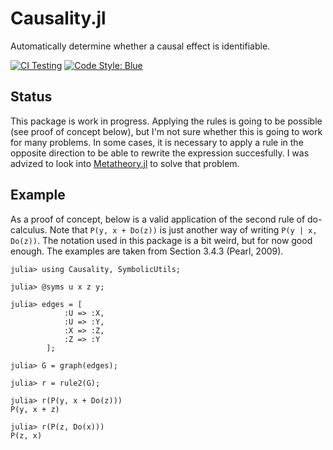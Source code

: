 # Causality.jl

Automatically determine whether a causal effect is identifiable.

[![CI Testing](https://github.com/rikhuijzer/Causality.jl/workflows/CI/badge.svg)](https://github.com/rikhuijzer/Causality.jl/actions?query=workflow%3ACI+branch%3Amain)
[![Code Style: Blue](https://img.shields.io/badge/code%20style-blue-4495d1.svg)](https://github.com/invenia/BlueStyle)

## Status

This package is work in progress.
Applying the rules is going to be possible (see proof of concept below), but I'm not sure whether this is going to work for many problems.
In some cases, it is necessary to apply a rule in the opposite direction to be able to rewrite the expression succesfully.
I was advized to look into [Metatheory.jl](https://github.com/0x0f0f0f/Metatheory.jl) to solve that problem.

## Example

As a proof of concept, below is a valid application of the second rule of do-calculus.
Note that `P(y, x + Do(z))` is just another way of writing `P(y | x, Do(z))`.
The notation used in this package is a bit weird, but for now good enough.
The examples are taken from Section 3.4.3 (Pearl, 2009).

```jldoctest
julia> using Causality, SymbolicUtils;

julia> @syms u x z y;

julia> edges = [
            :U => :X,
            :U => :Y,
            :X => :Z,
            :Z => :Y
        ];

julia> G = graph(edges);

julia> r = rule2(G);

julia> r(P(y, x + Do(z)))
P(y, x + z)

julia> r(P(z, Do(x)))
P(z, x)
```
